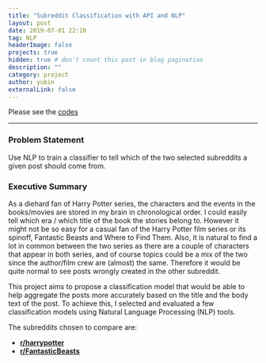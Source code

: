 ```yaml
---
title: "Subreddit Classification with API and NLP"
layout: post
date: 2019-07-01 22:10
tag: NLP
headerImage: false
projects: true
hidden: true # don't count this post in blog pagination
description: ""
category: project
author: yubin
externalLink: false
---
```


Please see the [codes](https://github.com/yubin627/ga_projects/tree/master/Project_3)

---

### Problem Statement

Use NLP to train a classifier to tell which of the two selected subreddits a given post should come from.


### Executive Summary

As a diehard fan of Harry Potter series, the characters and the events in the books/movies are stored in my brain in chronological order. I could easily tell which era / which title of the book the stories belong to. However it might not be so easy for a casual fan of the Harry Potter film series or its spinoff, Fantastic Beasts and Where to Find Them. Also, it is natural to find a lot in common between the two series as there are a couple of characters that appear in both series, and of course topics could be a mix of the two since the author/film crew are (almost) the same. Therefore it would be quite normal to see posts wrongly created in the other subreddit.

This project aims to propose a classification model that would be able to help aggregate the posts more accurately based on the title and the body text of the post. To achieve this, I selected and evaluated a few classification models using Natural Language Processing (NLP) tools.

The subreddits chosen to compare are:

- [**r/harrypotter**](https://www.reddit.com/r/harrypotter/)
- [**r/FantasticBeasts**](https://www.reddit.com/r/FantasticBeasts/)
